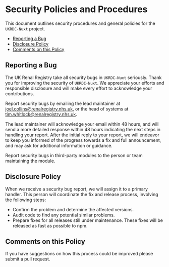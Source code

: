 # Security Policies and Procedures

This document outlines security procedures and general policies for the `UKRDC-Nuxt`
project.

- [Reporting a Bug](#reporting-a-bug)
- [Disclosure Policy](#disclosure-policy)
- [Comments on this Policy](#comments-on-this-policy)

## Reporting a Bug

The UK Renal Registry take all security bugs in `UKRDC-Nuxt` seriously.
Thank you for improving the security of `UKRDC-Nuxt`. We appreciate your efforts and
responsible disclosure and will make every effort to acknowledge your
contributions.

Report security bugs by emailing the lead maintainer at joel.collins@renalregistry.nhs.uk,
or the head of systems at tim.whitlock@renalregistry.nhs.uk.

The lead maintainer will acknowledge your email within 48 hours, and will send a
more detailed response within 48 hours indicating the next steps in handling
your report. After the initial reply to your report, we will
endeavor to keep you informed of the progress towards a fix and full
announcement, and may ask for additional information or guidance.

Report security bugs in third-party modules to the person or team maintaining
the module.

## Disclosure Policy

When we receive a security bug report, we will assign it to a primary handler.
This person will coordinate the fix and release process, involving the following steps:

- Confirm the problem and determine the affected versions.
- Audit code to find any potential similar problems.
- Prepare fixes for all releases still under maintenance. These fixes will be
  released as fast as possible to npm.

## Comments on this Policy

If you have suggestions on how this process could be improved please submit a
pull request.
